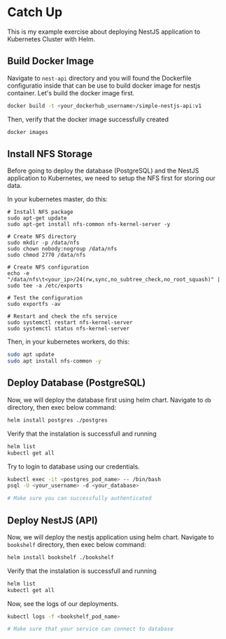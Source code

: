 # Catch Up

This is my example exercise about deploying NestJS application to Kubernetes Cluster with Helm.

## Build Docker Image

Navigate to `nest-api` directory and you will found the Dockerfile configuratio inside that can be use to build docker image for nestjs container. Let's build the docker image first.

```bash
docker build -t <your_dockerhub_username>/simple-nestjs-api:v1
```
Then, verify that the docker image successfully created
```bash
docker images
```
## Install NFS Storage

Before going to deploy the database (PostgreSQL) and the NestJS application to Kubernetes, we need to setup the NFS first for storing our data.

In your kubernetes master, do this:
```
# Install NFS package
sudo apt-get update
sudo apt-get install nfs-common nfs-kernel-server -y

# Create NFS directory
sudo mkdir -p /data/nfs
sudo chown nobody:nogroup /data/nfs
sudo chmod 2770 /data/nfs

# Create NFS configuration
echo -e "/data/nfs\t<your_ip>/24(rw,sync,no_subtree_check,no_root_squash)" | sudo tee -a /etc/exports

# Test the configuration
sudo exportfs -av

# Restart and check the nfs service
sudo systemctl restart nfs-kernel-server
sudo systemctl status nfs-kernel-server
```
Then, in your kubernetes workers, do this:
```bash
sudo apt update
sudo apt install nfs-common -y
```

## Deploy Database (PostgreSQL)

Now, we will deploy the database first using helm chart. Navigate to `db` directory, then exec below command:
```bash
helm install postgres ./postgres
```
Verify that the instalation is successfull and running
```bash
helm list
kubectl get all
```
Try to login to database using our credentials.
```bash
kubectl exec -it <postgres_pod_name> -- /bin/bash
psql -U <your_username> -d <your_database>

# Make sure you can successfully authenticated
```

## Deploy NestJS (API)

Now, we will deploy the nestjs application using helm chart. Navigate to `bookshelf` directory, then exec below command:
```bash
helm install bookshelf ./bookshelf
```
Verify that the instalation is successfull and running
```bash
helm list
kubectl get all
```
Now, see the logs of our deployments.
```bash
kubectl logs -f <bookshelf_pod_name>

# Make sure that your service can connect to database
```